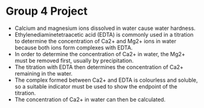 # Group 4 Project

- Calcium and magnesium ions dissolved in water cause water hardness.
- Ethylenediaminetetraacetic acid (EDTA) is commonly used in a titration to determine the concentration of Ca2+ and Mg2+ ions in water because both ions form complexes with EDTA.
- In order to determine the concentration of Ca2+ in water, the Mg2+ must be removed first, usually by precipitation.
- The titration with EDTA then determines the concentration of Ca2+ remaining in the water.
- The complex formed between Ca2+ and EDTA is colourless and soluble, so a suitable indicator must be used to show the endpoint of the titration.
- The concentration of Ca2+ in water can then be calculated.